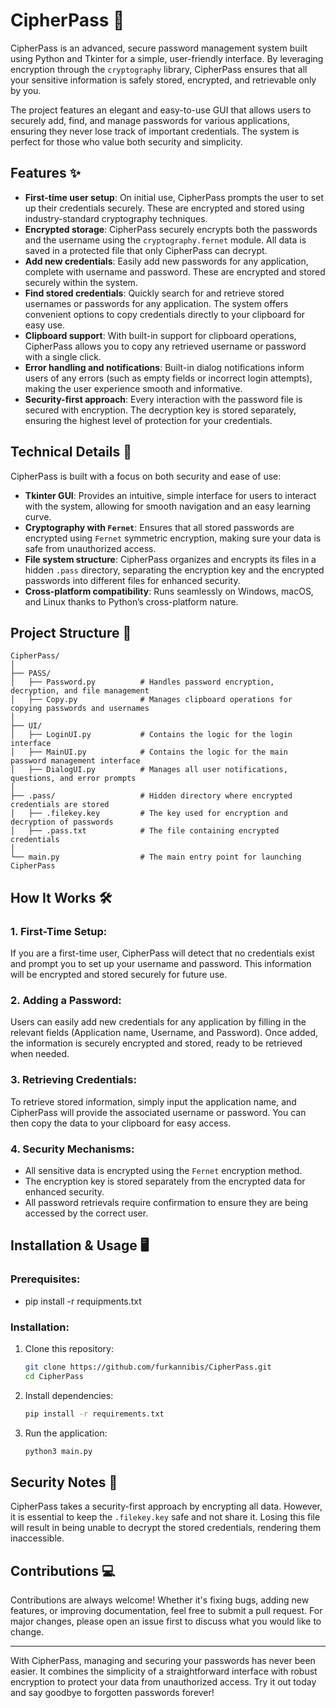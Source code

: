 # CipherPass 🔐

CipherPass is an advanced, secure password management system built using Python and Tkinter for a simple, user-friendly interface. By leveraging encryption through the `cryptography` library, CipherPass ensures that all your sensitive information is safely stored, encrypted, and retrievable only by you.

The project features an elegant and easy-to-use GUI that allows users to securely add, find, and manage passwords for various applications, ensuring they never lose track of important credentials. The system is perfect for those who value both security and simplicity.

## Features ✨

- **First-time user setup**: On initial use, CipherPass prompts the user to set up their credentials securely. These are encrypted and stored using industry-standard cryptography techniques.
- **Encrypted storage**: CipherPass securely encrypts both the passwords and the username using the `cryptography.fernet` module. All data is saved in a protected file that only CipherPass can decrypt.
- **Add new credentials**: Easily add new passwords for any application, complete with username and password. These are encrypted and stored securely within the system.
- **Find stored credentials**: Quickly search for and retrieve stored usernames or passwords for any application. The system offers convenient options to copy credentials directly to your clipboard for easy use.
- **Clipboard support**: With built-in support for clipboard operations, CipherPass allows you to copy any retrieved username or password with a single click.
- **Error handling and notifications**: Built-in dialog notifications inform users of any errors (such as empty fields or incorrect login attempts), making the user experience smooth and informative.
- **Security-first approach**: Every interaction with the password file is secured with encryption. The decryption key is stored separately, ensuring the highest level of protection for your credentials.

## Technical Details 🔧

CipherPass is built with a focus on both security and ease of use:

- **Tkinter GUI**: Provides an intuitive, simple interface for users to interact with the system, allowing for smooth navigation and an easy learning curve.
- **Cryptography with `Fernet`**: Ensures that all stored passwords are encrypted using `Fernet` symmetric encryption, making sure your data is safe from unauthorized access.
- **File system structure**: CipherPass organizes and encrypts its files in a hidden `.pass` directory, separating the encryption key and the encrypted passwords into different files for enhanced security.
- **Cross-platform compatibility**: Runs seamlessly on Windows, macOS, and Linux thanks to Python’s cross-platform nature.

## Project Structure 📂

```plaintext
CipherPass/
│
├── PASS/
│   ├── Password.py          # Handles password encryption, decryption, and file management
│   ├── Copy.py              # Manages clipboard operations for copying passwords and usernames
│
├── UI/
│   ├── LoginUI.py           # Contains the logic for the login interface
│   ├── MainUI.py            # Contains the logic for the main password management interface
│   ├── DialogUI.py          # Manages all user notifications, questions, and error prompts
│
├── .pass/                   # Hidden directory where encrypted credentials are stored
│   ├── .filekey.key         # The key used for encryption and decryption of passwords
│   ├── .pass.txt            # The file containing encrypted credentials
│
└── main.py                  # The main entry point for launching CipherPass
```

## How It Works 🛠️

### 1. First-Time Setup:
If you are a first-time user, CipherPass will detect that no credentials exist and prompt you to set up your username and password. This information will be encrypted and stored securely for future use.

### 2. Adding a Password:
Users can easily add new credentials for any application by filling in the relevant fields (Application name, Username, and Password). Once added, the information is securely encrypted and stored, ready to be retrieved when needed.

### 3. Retrieving Credentials:
To retrieve stored information, simply input the application name, and CipherPass will provide the associated username or password. You can then copy the data to your clipboard for easy access.

### 4. Security Mechanisms:
- All sensitive data is encrypted using the `Fernet` encryption method.
- The encryption key is stored separately from the encrypted data for enhanced security.
- All password retrievals require confirmation to ensure they are being accessed by the correct user.

## Installation & Usage 🖥️

### Prerequisites:
- pip install -r requipments.txt

### Installation:

1. Clone this repository:

   ```bash
   git clone https://github.com/furkannibis/CipherPass.git
   cd CipherPass
   ```

2. Install dependencies:

   ```bash
   pip install -r requirements.txt
   ```

3. Run the application:

   ```bash
   python3 main.py
   ```

## Security Notes 🔐

CipherPass takes a security-first approach by encrypting all data. However, it is essential to keep the `.filekey.key` safe and not share it. Losing this file will result in being unable to decrypt the stored credentials, rendering them inaccessible.

## Contributions 💻

Contributions are always welcome! Whether it's fixing bugs, adding new features, or improving documentation, feel free to submit a pull request. For major changes, please open an issue first to discuss what you would like to change.

---

With CipherPass, managing and securing your passwords has never been easier. It combines the simplicity of a straightforward interface with robust encryption to protect your data from unauthorized access. Try it out today and say goodbye to forgotten passwords forever!

